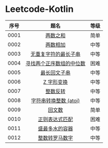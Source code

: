 # Leetcode-Kotlin

|  序号  |  题名  |  等级  |
|:--------:|:--------:|:--------:|
|0001|[两数之和](https://github.com/smallmarker/Leetcode-Kotlin/blob/main/app/src/main/java/com/smallmarker/leetcode_kotlin/questions/_0001/Solution.kt)|简单|
|0002|[两数相加](https://github.com/smallmarker/Leetcode-Kotlin/blob/main/app/src/main/java/com/smallmarker/leetcode_kotlin/questions/_0002/Solution.kt)|中等|
|0003|[无重复字符的最长子串](https://github.com/smallmarker/Leetcode-Kotlin/blob/main/app/src/main/java/com/smallmarker/leetcode_kotlin/questions/_0003/Solution.kt)|中等|
|0004|[寻找两个正序数组的中位数](https://github.com/smallmarker/Leetcode-Kotlin/blob/main/app/src/main/java/com/smallmarker/leetcode_kotlin/questions/_0004/Solution.kt)|困难|
|0005|[最长回文子串](https://github.com/smallmarker/Leetcode-Kotlin/blob/main/app/src/main/java/com/smallmarker/leetcode_kotlin/questions/_0005/Solution.kt)|中等|
|0006|[Z 字形变换](https://github.com/smallmarker/Leetcode-Kotlin/blob/main/app/src/main/java/com/smallmarker/leetcode_kotlin/questions/_0006/Solution.kt)|中等|
|0007|[整数反转](https://github.com/smallmarker/Leetcode-Kotlin/blob/main/app/src/main/java/com/smallmarker/leetcode_kotlin/questions/_0007/Solution.kt)|中等|
|0008|[字符串转换整数 (atoi)](https://github.com/smallmarker/Leetcode-Kotlin/blob/main/app/src/main/java/com/smallmarker/leetcode_kotlin/questions/_0008/Solution.kt)|中等|
|0009|[回文数](https://github.com/smallmarker/Leetcode-Kotlin/blob/main/app/src/main/java/com/smallmarker/leetcode_kotlin/questions/_0009/Solution.kt)|简单|
|0010|[正则表达式匹配](https://github.com/smallmarker/Leetcode-Kotlin/blob/main/app/src/main/java/com/smallmarker/leetcode_kotlin/questions/_0010/Solution.kt)|困难|
|0011|[盛最多水的容器](https://github.com/smallmarker/Leetcode-Kotlin/blob/main/app/src/main/java/com/smallmarker/leetcode_kotlin/questions/_0011/Solution.kt)|中等|
|0012|[整数转罗马数字](https://github.com/smallmarker/Leetcode-Kotlin/blob/main/app/src/main/java/com/smallmarker/leetcode_kotlin/questions/_0012/Solution.kt)|中等|
